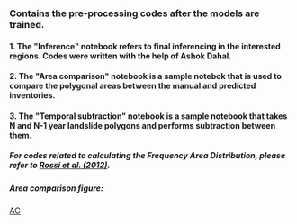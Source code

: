 ### Contains the pre-processing codes after the models are trained. 

#### 1. The "Inference" notebook refers to final inferencing in the interested regions. Codes were written with the help of Ashok Dahal.
#### 2. The "Area comparison" notebook is a sample notebok that is used to compare the polygonal areas between the manual and predicted inventories.
#### 3. The "Temporal subtraction" notebook is a sample notebook that takes N and N-1 year landslide polygons and performs subtraction between them.

##### For codes related to calculating the Frequency Area Distribution, please refer to [Rossi et al. (2012)](https://www.researchgate.net/publication/258621952_A_tool_for_the_estimation_of_the_distribution_of_landslide_area_in_R).


##### Area comparison figure: 
[AC](Images/AC.png)

